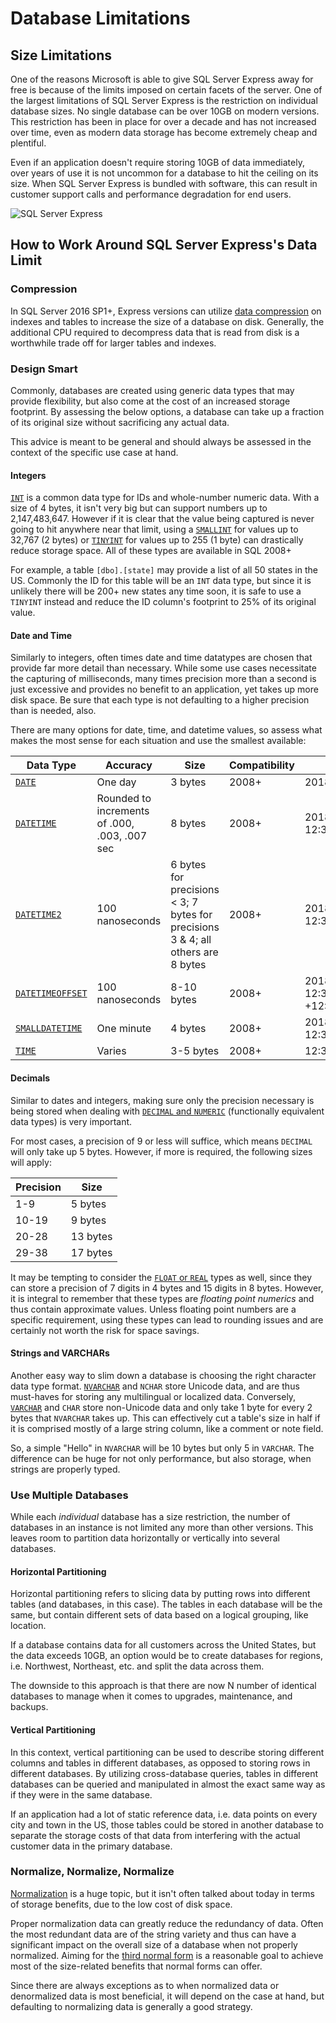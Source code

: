 # Database Limitations

## Size Limitations

One of the reasons Microsoft is able to give SQL Server Express away for free is
because of the limits imposed on certain facets of the server. One of the largest
limitations of SQL Server Express is the restriction on individual database sizes.
No single database can be over 10GB on modern versions. This restriction has been in place for over a decade
and has not increased over time, even as modern data storage has become extremely
cheap and plentiful.

Even if an application doesn't require storing 10GB of data immediately, over years
of use it is not uncommon for a database to hit the ceiling on its size. When SQL
Server Express is bundled with software, this can result in customer support calls and
performance degradation for end users.

![SQL Server Express](/sql-express.png)

## How to Work Around SQL Server Express's Data Limit

### Compression

In SQL Server 2016 SP1+, Express versions can utilize [data compression](https://docs.microsoft.com/en-us/sql/relational-databases/data-compression/data-compression?view=sql-server-ver15) on indexes and tables to increase the size of a database on disk. Generally, the additional CPU required to decompress data that is read from disk is a worthwhile trade off for larger tables and indexes.

### Design Smart

Commonly, databases are created using generic data types that may provide flexibility, but
also come at the cost of an increased storage footprint. By assessing the below options,
a database can take up a fraction of its original size without sacrificing any actual data.

This advice is meant to be general and should always be assessed in the context of
the specific use case at hand.

#### Integers

[`INT`](https://docs.microsoft.com/en-us/sql/t-sql/data-types/int-bigint-smallint-and-tinyint-transact-sql) is a common data type for IDs and whole-number numeric data. With a size of 4 bytes, it isn't very big but can support numbers up to 2,147,483,647. However if it is clear that the
value being captured is never going to hit anywhere near that limit, using a [`SMALLINT`](https://docs.microsoft.com/en-us/sql/t-sql/data-types/int-bigint-smallint-and-tinyint-transact-sql) for values up to 32,767 (2 bytes) or [`TINYINT`](https://docs.microsoft.com/en-us/sql/t-sql/data-types/int-bigint-smallint-and-tinyint-transact-sql) for values up to 255 (1 byte) can drastically reduce storage space. All of these types are available in SQL 2008+

For example, a table `[dbo].[state]` may provide a list of all 50 states in the US.
Commonly the ID for this table will be an `INT` data type, but since it is unlikely
there will be 200+ new states any time soon, it is safe to use a `TINYINT` instead and
reduce the ID column's footprint to 25% of its original value.

#### Date and Time

Similarly to integers, often times date and time datatypes are chosen that provide
far more detail than necessary. While some use cases necessitate the capturing of
milliseconds, many times precision more than a second is just excessive and provides
no benefit to an application, yet takes up more disk space. Be sure that each type is not defaulting to a higher precision than is needed, also.

There are many options for date, time, and datetime values, so assess what makes the most sense for each situation and use the smallest available:

| Data Type | Accuracy | Size | Compatibility | Example |
| --------- | -------- | ---- | ------------- | ------- |
| [`DATE`](https://docs.microsoft.com/en-us/sql/t-sql/data-types/date-transact-sql) |  One day | 3 bytes | 2008+ | 2018-04-02
| [`DATETIME`](https://docs.microsoft.com/en-us/sql/t-sql/data-types/datetime-transact-sql) | Rounded to increments of .000, .003, .007 sec | 8 bytes | 2008+ | 2018-04-02 12:35:29.123
| [`DATETIME2`](https://docs.microsoft.com/en-us/sql/t-sql/data-types/datetime2-transact-sql) | 100 nanoseconds | 6 bytes for precisions < 3; 7 bytes for precisions 3 & 4; all others are 8 bytes | 2008+ | 2018-04-02 12:35:29.1234567
| [`DATETIMEOFFSET`](https://docs.microsoft.com/en-us/sql/t-sql/data-types/datetimeoffset-transact-sql) | 100 nanoseconds | 8-10 bytes | 2008+ | 2018-04-02 12:35:29.1234567 +12:15
| [`SMALLDATETIME`](https://docs.microsoft.com/en-us/sql/t-sql/data-types/smalldatetime-transact-sql) | One minute | 4 bytes | 2008+ |  2018-04-02 12:35:00
| [`TIME`](https://docs.microsoft.com/en-us/sql/t-sql/data-types/time-transact-sql) | Varies | 3-5 bytes | 2008+ | 12:35:29.1234567

#### Decimals

Similar to dates and integers, making sure only the precision necessary is being stored
when dealing with [`DECIMAL` and `NUMERIC`](https://docs.microsoft.com/en-us/sql/t-sql/data-types/decimal-and-numeric-transact-sql) (functionally equivalent data types) is very important.

For most cases, a precision of 9 or less will suffice, which means `DECIMAL` will only take up 5 bytes. However, if more is required, the following sizes will apply:

| Precision | Size |
| --------- | ---- |
| 1-9 | 5 bytes |
| 10-19 | 9 bytes |
| 20-28 | 13 bytes |
| 29-38 | 17 bytes |

It may be tempting to consider the [`FLOAT` or `REAL`](https://docs.microsoft.com/en-us/sql/t-sql/data-types/float-and-real-transact-sql) types as well, since they can store a precision of 7 digits in 4 bytes and 15 digits in 8 bytes. However, it is integral to remember that these types are *floating point numerics* and thus contain approximate values. Unless floating point numbers are a specific requirement, using these types can lead to rounding issues and are certainly not worth the risk for space savings.

#### Strings and VARCHARs

Another easy way to slim down a database is choosing the right character data type format.
[`NVARCHAR`](https://docs.microsoft.com/en-us/sql/t-sql/data-types/nchar-and-nvarchar-transact-sql) and `NCHAR` store Unicode data, and are thus must-haves for storing any multilingual or localized data. Conversely, [`VARCHAR`](https://docs.microsoft.com/en-us/sql/t-sql/data-types/char-and-varchar-transact-sql) and `CHAR` store non-Unicode data and only take 1 byte for every 2 bytes that `NVARCHAR` takes up. This can effectively cut a table's size in half if it is comprised mostly of a large string column, like a comment or note field.

So, a simple "Hello" in `NVARCHAR` will be 10 bytes but only 5 in `VARCHAR`. The difference can be huge for not only performance, but also storage, when strings are properly typed.

### Use Multiple Databases

While each *individual* database has a size restriction, the number of databases
in an instance is not limited any more than other versions. This leaves room to
partition data horizontally or vertically into several databases.

#### Horizontal Partitioning

Horizontal partitioning refers to slicing data by putting rows into different tables (and databases, in this case). The tables in each database will be the same, but contain different
sets of data based on a logical grouping, like location.

If a database contains data for all customers across the United States, but the data exceeds
10GB, an option would be to create databases for regions, i.e. Northwest, Northeast, etc. and
split the data across them.

The downside to this approach is that there are now N number of identical databases to manage when it comes to upgrades, maintenance, and backups.

#### Vertical Partitioning

In this context, vertical partitioning can be used to describe storing different columns and tables in different databases, as opposed to storing rows in different databases. By utilizing cross-database queries, tables in different databases can be queried and manipulated in almost the exact same way as if they were in the same database.

If an application had a lot of static reference data, i.e. data points on every city and town in the US, those tables could be stored in another database to separate the storage costs
of that data from interfering with the actual customer data in the primary database.

### Normalize, Normalize, Normalize

[Normalization](https://en.wikipedia.org/wiki/Database_normalization) is a huge topic, but it isn't often talked about today in terms of storage benefits, due to the low cost of disk space.

Proper normalization data can greatly reduce the redundancy of data. Often the most redundant data are of the string variety and thus can have a significant impact on the overall size of a database when not properly normalized. Aiming for the [third normal form][tnf] is a reasonable goal to achieve most of the size-related benefits that normal forms can offer.

Since there are always exceptions as to when normalized data or denormalized data is most beneficial, it will depend on the case at hand, but defaulting to normalizing data is generally a good strategy.

[tnf]: https://en.wikipedia.org/wiki/Third_normal_form
